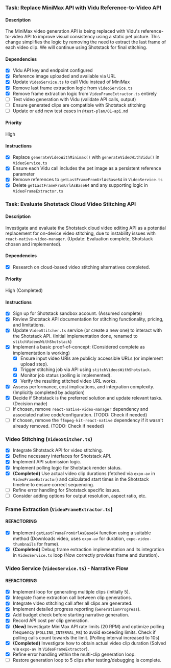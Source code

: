 ### Task: Replace MiniMax API with Vidu Reference-to-Video API

#### Description

The MiniMax video generation API is being replaced with Vidu's reference-to-video API to improve visual consistency using a static pet picture. This change simplifies the logic by removing the need to extract the last frame of each video clip. We will continue using Shotstack for final stitching.

#### Dependencies

- [x] Vidu API key and endpoint configured
- [x] Reference image uploaded and available via URL
- [x] Update `VideoService.ts` to call Vidu instead of MiniMax
- [x] Remove last frame extraction logic from `VideoService.ts`
- [x] Remove frame extraction logic from `VideoFrameExtractor.ts` entirely
- [ ] Test video generation with Vidu (validate API calls, output)
- [ ] Ensure generated clips are compatible with Shotstack stitching
- [ ] Update or add new test cases in `@test-plan/01-api.md`

#### Priority

High

#### Instructions

- [x] Replace `generateVideoWithMinimax()` with `generateVideoWithVidu()` in `VideoService.ts`
- [x] Ensure each Vidu call includes the pet image as a persistent reference parameter
- [x] Remove references to `getLastFrameFromUrlAsBase64` in `VideoService.ts`
- [x] Delete `getLastFrameFromUrlAsBase64` and any supporting logic in `VideoFrameExtractor.ts`

### Task: Evaluate Shotstack Cloud Video Stitching API

#### Description

Investigate and evaluate the Shotstack cloud video editing API as a potential replacement for on-device video stitching, due to instability issues with `react-native-video-manager`. (Update: Evaluation complete, Shotstack chosen and implemented).

#### Dependencies

- [x] Research on cloud-based video stitching alternatives completed.

#### Priority

High (Completed)

#### Instructions

- [x] Sign up for Shotstack sandbox account. (Assumed complete)
- [x] Review Shotstack API documentation for stitching functionality, pricing, and limitations.
- [x] Update `VideoStitcher.ts` service (or create a new one) to interact with the Shotstack API. (Initial implementation done, renamed to `stitchVideosWithShotstack`)
- [x] Implement a basic proof-of-concept: (Considered complete as implementation is working)
    - [x] Ensure input video URIs are publicly accessible URLs (or implement upload step).
    - [x] Trigger stitching job via API using `stitchVideosWithShotstack`.
    - [x] Monitor job status (polling is implemented).
    - [x] Verify the resulting stitched video URL works.
- [x] Assess performance, cost implications, and integration complexity. (Implicitly completed by adoption)
- [x] Decide if Shotstack is the preferred solution and update relevant tasks. (Decision made)
- [ ] If chosen, remove `react-native-video-manager` dependency and associated native code/configuration. (TODO: Check if needed)
- [ ] If chosen, remove the `ffmpeg-kit-react-native` dependency if it wasn't already removed. (TODO: Check if needed)

### Video Stitching (`VideoStitcher.ts`)

- [x] Integrate Shotstack API for video stitching.
- [x] Define necessary interfaces for Shotstack API.
- [x] Implement API submission logic.
- [x] Implement polling logic for Shotstack render status.
- [x] **(Completed)** Use actual video clip durations (fetched via `expo-av` in `VideoFrameExtractor`) and calculated start times in the Shotstack timeline to ensure correct sequencing.
- [ ] Refine error handling for Shotstack specific issues.
- [ ] Consider adding options for output resolution, aspect ratio, etc.

### Frame Extraction (`VideoFrameExtractor.ts`)

#### REFACTORING

- [x] Implement `getLastFrameFromUrlAsBase64` function using a suitable method (Downloads video, uses `expo-av` for duration, `expo-video-thumbnails` for frame).
- [x] **(Completed)** Debug frame extraction implementation and its integration in `VideoService.ts` loop (Now correctly provides frame and duration).

### Video Service (`VideoService.ts`) - Narrative Flow

#### REFACTORING

- [x] Implement loop for generating multiple clips (initially 5).
- [x] Integrate frame extraction call between clip generations.
- [x] Integrate video stitching call after all clips are generated.
- [x] Implement detailed progress reporting (`GenerationProgress`).
- [x] Add budget check before starting narrative generation.
- [x] Record API cost per clip generation.
- [x] **(New)** Investigate MiniMax API rate limits (20 RPM) and optimize polling frequency (`POLLING_INTERVAL_MS`) to avoid exceeding limits. Check if polling calls count towards the limit. (Polling interval increased to 10s)
- [x] **(Completed)** Investigate how to obtain actual video clip duration (Solved via `expo-av` in `VideoFrameExtractor`).
- [x] Refine error handling within the multi-clip generation loop.
- [ ] Restore generation loop to 5 clips after testing/debugging is complete.
